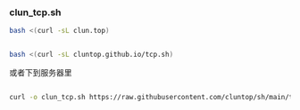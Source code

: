 ### clun_tcp.sh

```bash
bash <(curl -sL clun.top)
```

```bash

bash <(curl -sL cluntop.github.io/tcp.sh)

```

或者下到服务器里

```bash

curl -o clun_tcp.sh https://raw.githubusercontent.com/cluntop/sh/main/tcp.sh && chmod +x clun_tcp.sh && ./clun_tcp.sh

```
